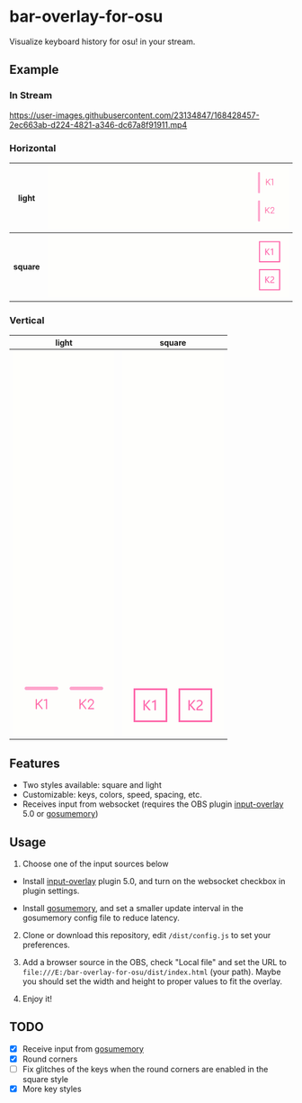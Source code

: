 # bar-overlay-for-osu
Visualize keyboard history for osu! in your stream.

## Example

<p align="center">

### In Stream

https://user-images.githubusercontent.com/23134847/168428457-2ec663ab-d224-4821-a346-dc67a8f91911.mp4

### Horizontal

| __light__  |  ![](examples/horizontal_light.gif) |
:-------------------------:|:-------------------------:
| __square__  |  ![](examples/horizontal_square.gif) |

### Vertical

| __light__ | __square__ |
:-------------------------:|:-------------------------:
![](examples/vertical_light.gif)  |  ![](examples/vertical_square.gif)

</p>

## Features

- Two styles available: square and light
- Customizable: keys, colors, speed, spacing, etc.
- Receives input from websocket (requires the OBS plugin [input-overlay](https://github.com/univrsal/input-overlay) 5.0 or [gosumemory](https://github.com/l3lackShark/gosumemory))

## Usage

1. Choose one of the input sources below

+ Install [input-overlay](https://github.com/univrsal/input-overlay) plugin 5.0, and turn on the websocket checkbox in plugin settings.

+ Install [gosumemory](https://github.com/l3lackShark/gosumemory), and set a smaller update interval in the gosumemory config file to reduce latency.

2. Clone or download this repository, edit `/dist/config.js` to set your preferences.

3. Add a browser source in the OBS, check "Local file" and set the URL to `file:///E:/bar-overlay-for-osu/dist/index.html` (your path). Maybe you should set the width and height to proper values to fit the overlay.

4. Enjoy it!


## TODO

- [x] Receive input from [gosumemory](https://github.com/l3lackShark/gosumemory)
- [x] Round corners
- [ ] Fix glitches of the keys when the round corners are enabled in the square style
- [x] More key styles